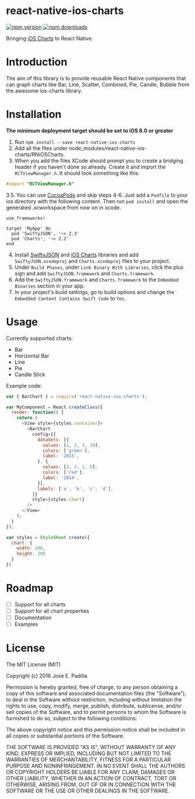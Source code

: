 # react-native-ios-charts
[![npm version](https://img.shields.io/npm/v/react-native-ios-charts.svg?style=flat-square)](https://www.npmjs.com/package/react-native-ios-charts)
[![npm downloads](https://img.shields.io/npm/dm/react-native-ios-charts.svg?style=flat-square)](https://www.npmjs.com/package/react-native-ios-charts)

Bringing [iOS Charts](https://github.com/danielgindi/ios-charts) to React Native.

# Introduction

The aim of this library is to provide reusable React Native components that can graph charts like Bar, Line, Scatter, Combined, Pie, Candle, Bubble from the awesome ios-charts library.

# Installation

**The minimum deployment target should be set to iOS 8.0 or greater**

1. Run `npm install --save react-native-ios-charts`
2. Add all the files under node_modules/react-native-ios-charts/RNiOSCharts.
3. When you add the files XCode should prompt you to create a bridging header if you haven't done so already. Create it and import the `RCTViewManager.h`. It should look something like this.

  ```Objective-C
  #import "RCTViewManager.h"
  ```
3.5. You can use [CocoaPods](https://cocoapods.org) and skip steps 4-6. Just add a `Podfile` to your ios directory with the following content. Then run `pod install` and open the generated .xcworkspace from now on in xcode.

  ```
  use_frameworks!

  target 'MyApp' do
    pod 'SwiftyJSON', '~> 2.3'
    pod 'Charts', '~> 2.2'
  end
  ```
4. Install [SwiftyJSON](https://github.com/SwiftyJSON/SwiftyJSON) and [iOS Charts](https://github.com/danielgindi/ios-charts) libraries and add `SwiftyJSON.xcodeproj` and `Charts.xcodeproj` files to your project.
5. Under `Build Phases`, under `Link Binary With Libraries`, click the plus sign and add `SwiftyJSON.framework` and `Charts.framework`.
6. Add the `SwiftyJSON.framework` and `Charts.framework` to the `Embedded Binaries` section in your app.
7. In your project's build settings, go to build options and change the `Embedded Content Contains Swift Code` to `Yes`.

# Usage

Currently supported charts:

- Bar
- Horizontal Bar
- Line
- Pie
- Candle Stick

Example code:

```JavaScript
var { BarChart } = require('react-native-ios-charts');

var MyComponent = React.createClass({
  render: function() {
    return (
      <View style={styles.container}>
        <BarChart
          config={{
            dataSets: [{
              values: [1, 2, 3, 10],
              colors: ['green'],
              label: '2015',
            }, {
              values: [3, 2, 1, 5],
              colors: ['red'],
              label: '2014',
            }],
            labels: ['a', 'b', 'c', 'd'],
          }}
          style={styles.chart}
        />
      </View>
    );
  }
});

var styles = StyleSheet.create({
  chart: {
    width: 200,
    height: 200
  }
})
```

# Roadmap

- [ ] Support for all charts
- [ ] Support for all chart properties
- [ ] Documentation
- [ ] Examples

# License
The MIT License (MIT)

Copyright (c) 2016 Jose E. Padilla

Permission is hereby granted, free of charge, to any person obtaining a copy
of this software and associated documentation files (the "Software"), to deal
in the Software without restriction, including without limitation the rights
to use, copy, modify, merge, publish, distribute, sublicense, and/or sell
copies of the Software, and to permit persons to whom the Software is
furnished to do so, subject to the following conditions:

The above copyright notice and this permission notice shall be included in all
copies or substantial portions of the Software.

THE SOFTWARE IS PROVIDED "AS IS", WITHOUT WARRANTY OF ANY KIND, EXPRESS OR
IMPLIED, INCLUDING BUT NOT LIMITED TO THE WARRANTIES OF MERCHANTABILITY,
FITNESS FOR A PARTICULAR PURPOSE AND NONINFRINGEMENT. IN NO EVENT SHALL THE
AUTHORS OR COPYRIGHT HOLDERS BE LIABLE FOR ANY CLAIM, DAMAGES OR OTHER
LIABILITY, WHETHER IN AN ACTION OF CONTRACT, TORT OR OTHERWISE, ARISING FROM,
OUT OF OR IN CONNECTION WITH THE SOFTWARE OR THE USE OR OTHER DEALINGS IN THE
SOFTWARE.
